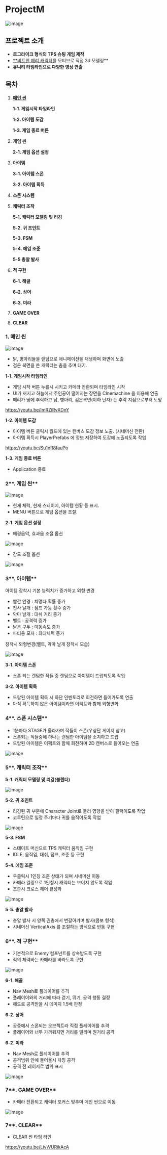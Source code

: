 # ProjectM

![image](https://github.com/akffoddl5/ProjectM/assets/44525847/76cb49f0-bd74-4e82-b981-bda3d248c41c)


## **프로젝트 소개**

- **로그라이크 형식의 TPS 슈팅 게임 제작**
- [**비트윈 메리 캐릭터](https://merrybetween.com/board/story/8/)를 모티브로 직접 3d 모델링**
- **유니티 타임라인으로 다양한 영상 연출**

## 목차

1. [**메인 씬**](![image](https://github.com/akffoddl5/ProjectM/assets/44525847/a09dca3c-b8e2-427b-8b67-c2f44dda586f)
)
    
    **1-1. 게임시작 타임라인**
    
    **1-2. 아이템 도감**
    
    **1-3. 게임 종료 버튼**
    
2. **게임 씬**
    
    **2-1. 게임 옵션 설정**
    
3. **아이템**
    
    **3-1. 아이템 스폰**
    
    **3-2. 아이템 획득**
    
4. **스폰 시스템**
5. **캐릭터 조작**
    
    **5-1. 캐릭터 모델링 및 리깅**
    
    **5-2. 귀 조인트**
    
    **5-3. FSM**
    
    **5-4. 에임 조준**
    
    **5-5 총알 발사**
    
6. **적 구현**
    
    **6-1. 해골**
    
    **6-2. 상어**
    
    **6-3. 미라**
    
7. **GAME OVER**
8. **CLEAR**

### **1. 메인 씬**

![image](https://github.com/akffoddl5/ProjectM/assets/44525847/d643c375-6584-4f66-93f0-960236ef0f0c)


- 닭, 병아리들을 랜덤으로 애니메이션을 재생하며 화면에 노출
- 검은 복면을 쓴 캐릭터는 춤을 추며 대기.

**1-1. 게임시작 타임라인**

- 게임 시작 버튼 누를시 시키고 카메라 전환되며 타임라인 시작
- UI가 꺼지고 하늘에서 주인공이 떨어지는 장면을 CInemachine 을 이용해 연출
- 메리가 땅에 추락하고 닭, 병아리, 검은복면(이하 닌자) 는 추락 지점으로부터 도망

https://youtu.be/ImRZiRvXDnY

**1-2. 아이템 도감**

- 아이템 버튼 클릭시 월드에 있는 캔버스 도감 정보 노출. (시네머신 전환)
- 아이템 획득시 PlayerPrefabs 에 정보 저장하여 도감에 노출되도록 작업

https://youtu.be/Su1nR8fauPo

**1-3. 게임 종료 버튼**

- Application 종료

### 2**. 게임 씬**

![image](https://github.com/akffoddl5/ProjectM/assets/44525847/997c4841-dba9-4603-bfce-29458358118e)


- 현재 체력, 현재 스테이지, 아이템 현황 등 표시.
- MENU 버튼으로 게임 옵션을 조절.

**2-1. 게임 옵션 설정**

- 배경음악, 효과음 조절 옵션

![image](https://github.com/akffoddl5/ProjectM/assets/44525847/45e9466a-0be6-40da-a15a-4a592b6da5a6)


- 감도 조절 옵션

![image](https://github.com/akffoddl5/ProjectM/assets/44525847/05bc9c26-fb9e-4226-8d17-f2bfcd77cb4f)


### 3**. 아이템**

아이템 장착시 기본 능력치가 증가하고 외형 변경

- 빨간 안경 : 치명타 확률 증가
- 천사 날개 : 점프 가능 횟수 증가
- 악마 날개 : 대쉬 거리 증가
- 벨트 : 공격력 증가
- 낡은 구두 : 이동속도 증가
- 파티용 모자 : 최대체력 증가

장착시 외형변경(벨트, 악마 날개 장착시 모습)

![image](https://github.com/akffoddl5/ProjectM/assets/44525847/a3a5f63e-75cd-47d1-b1ab-51b5a27671f8)


**3-1. 아이템 스폰**

- 스폰 되는 랜덤한 적들 중 랜덤으로 아이템이 드랍되도록 작업

**3-2. 아이템 획득**

- 드랍된 아이템 획득 시 하단 인벤토리로 회전하면 들어가도록 연출
- 아직 획득하지 않은 아이템이라면 이펙트와 함께 외형변화

### 4**. 스폰 시스템**

- 1분마다 STAGE가 올라가며 적들이 스폰(우상단 게이지 참고)
- 스폰되는 적들중에 하나는 랜덤한 아이템을 소지하고 드랍
- 드랍된 아이템은 이펙트와 함께 회전하며 2D 캔버스로 들어오는 연출

![image](https://github.com/akffoddl5/ProjectM/assets/44525847/e0d76fae-5935-4d11-bb7f-90f55c90986b)


### 5**. 캐릭터 조작**

**5-1. 캐릭터 모델링 및 리깅(블렌더)**

![image](https://github.com/akffoddl5/ProjectM/assets/44525847/3c2e8840-2b67-4285-bcf8-b019ba6f07bf)


**5-2. 귀 조인트**

- 리깅된 귀 부분에 Character Joint로 물리 영향을 받아 펄럭이도록 작업
- 코루틴으로 일정 주기마다 귀를 움직이도록 작업

![image](https://github.com/akffoddl5/ProjectM/assets/44525847/3b7648f0-5afb-41b0-bced-9d19aea964c1)


**5-3. FSM**

- 스테이트 머신으로 TPS 캐릭터 움직임 구현
- IDLE, 움직임, 대쉬, 점프, 조준 등 구현

**5-4. 에임 조준**

- 우클릭시 1인칭 조준 상태가 되며 시네머신 이동
- 카메라 컬링으로 1인칭시 캐릭터는 보이지 않도록 작업
- 조준시 크로스 헤어 활성화

![image](https://github.com/akffoddl5/ProjectM/assets/44525847/edf174ce-828b-4204-a2bb-eac4c3ff3565)


**5-5. 총알 발사**

- 총알 발사 시 양쪽 권총에서 번갈아가며 발사(콤보 형식)
- 시네머신 VerticalAxis 를 조절하는 방식으로 반동 구현

### 6**. 적 구현**

- 기본적으로 Enemy 컴포넌트를 상속받도록 구현
- 적의 체력바는 카메라를 바라도록 구현

![image](https://github.com/akffoddl5/ProjectM/assets/44525847/c209c9ea-6c6c-4eff-9c92-16d1001636e6)


**6-1. 해골**

- Nav Mesh로 플레이어를 추격
- 플레이어와의 거리에 따라 걷기, 뛰기, 공격 행동 결정
- 헤드로 공격받을 시 데미지 1.5배 판정

**6-2. 상어**

- 공중에서 스폰되는 오브젝트라 직접 플레이어를 추격
- 플레이어와 너무 가까워지면 거리를 벌리며 원거리 공격

**6-2. 미라**

- Nav Mesh로 플레이어를 추격
- 공격범위 안에 들어올시 차징 공격
- 공격 전 레이저로 범위 표시

![image](https://github.com/akffoddl5/ProjectM/assets/44525847/6483eebc-7ddd-4962-a18b-be52a0612680)


### 7**. GAME OVER**

- 카메라 전환되고 캐릭터 포커스 맞추며 메인 씬으로 이동

![image](https://github.com/akffoddl5/ProjectM/assets/44525847/403e12ee-ef2f-405c-b13b-21e4232c2dbe)


### 7**. CLEAR**

- CLEAR 씬 타임 라인

https://youtu.be/LivWURikAcA
